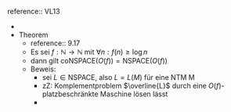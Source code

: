 reference:: VL13

-
- Theorem
	- reference:: 9.17
	- Es sei $f:\mathbb{N}\rightarrow\mathbb{N}$ mit $\forall n:f\left(n\right)\geq\log n$
	- dann gilt $\text{coNSPACE}\left(O\left(f\right)\right)=\text{NSPACE}\left(O\left(f\right)\right)$
	- Beweis:
		- sei $L\in\text{NSPACE}$, also $L=L\left(M\right)$ für eine NTM M
		- zZ: Komplementproblem $\overline{L}$ durch eine $O\left(f\right)$-platzbeschränkte Maschine lösen lässt
		-
